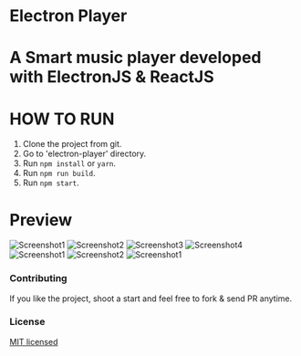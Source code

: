 # Electron Player

A Smart music player developed with ElectronJS & ReactJS
==================================

HOW TO RUN
========
1. Clone the project from git.
2. Go to 'electron-player' directory.
3. Run `npm install` or `yarn`.
4. Run `npm run build`.
5. Run `npm start`.


Preview
========
![Screenshot1](/screenshots/screenshot1.png)
![Screenshot2](/screenshots/screenshot2.png)
![Screenshot3](/screenshots/screenshot3.png)
![Screenshot4](/screenshots/screenshot4.png)
![Screenshot1](/screenshots/screenshot5.png)
![Screenshot2](/screenshots/screenshot6.png)
![Screenshot1](/screenshots/screenshot7.png)

### Contributing
If you like the project, shoot a start and feel free to fork & send PR anytime.

### License

[MIT licensed](./LICENSE)